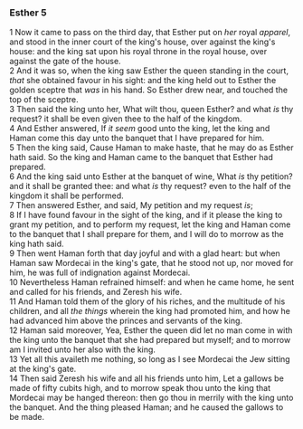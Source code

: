 ### Esther 5

1 Now it came to pass on the third day, that Esther put on *her* royal *apparel*, and stood in the inner court of the king's house, over against the king's house: and the king sat upon his royal throne in the royal house, over against the gate of the house.  
2 And it was so, when the king saw Esther the queen standing in the court, *that* she obtained favour in his sight: and the king held out to Esther the golden sceptre that *was* in his hand. So Esther drew near, and touched the top of the sceptre.  
3 Then said the king unto her, What wilt thou, queen Esther? and what *is* thy request? it shall be even given thee to the half of the kingdom.  
4 And Esther answered, If *it seem* good unto the king, let the king and Haman come this day unto the banquet that I have prepared for him.  
5 Then the king said, Cause Haman to make haste, that he may do as Esther hath said. So the king and Haman came to the banquet that Esther had prepared.  
6 And the king said unto Esther at the banquet of wine, What *is* thy petition? and it shall be granted thee: and what *is* thy request? even to the half of the kingdom it shall be performed.  
7 Then answered Esther, and said, My petition and my request *is*;  
8 If I have found favour in the sight of the king, and if it please the king to grant my petition, and to perform my request, let the king and Haman come to the banquet that I shall prepare for them, and I will do to morrow as the king hath said.  
9 Then went Haman forth that day joyful and with a glad heart: but when Haman saw Mordecai in the king's gate, that he stood not up, nor moved for him, he was full of indignation against Mordecai.  
10 Nevertheless Haman refrained himself: and when he came home, he sent and called for his friends, and Zeresh his wife.  
11 And Haman told them of the glory of his riches, and the multitude of his children, and all *the things* wherein the king had promoted him, and how he had advanced him above the princes and servants of the king.  
12 Haman said moreover, Yea, Esther the queen did let no man come in with the king unto the banquet that she had prepared but myself; and to morrow am I invited unto her also with the king.  
13 Yet all this availeth me nothing, so long as I see Mordecai the Jew sitting at the king's gate.  
14 Then said Zeresh his wife and all his friends unto him, Let a gallows be made of fifty cubits high, and to morrow speak thou unto the king that Mordecai may be hanged thereon: then go thou in merrily with the king unto the banquet. And the thing pleased Haman; and he caused the gallows to be made.  
